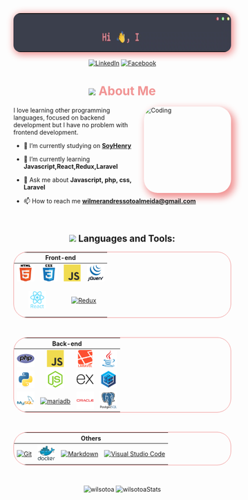 <p align="center">
<img src="src/writer.gif" style="border-radius: 1rem; box-shadow: 0.2rem 0.2rem 1rem 0.2rem rgb(241, 148, 148)" height="90px"></img>
</p>
<p align="center">
<a href="https://www.linkedin.com/in/wilmer-soto-73b360272" target="_blank"><img src="https://img.shields.io/badge/LinkedIn-%230077B5.svg?&style=flat-square&logo=linkedin&logoColor=white" alt="LinkedIn"></a>
<a href="https://www.facebook.com/originalphreak" target="_blank"><img src="https://img.shields.io/badge/Facebook-%231877F2.svg?&style=flat-square&logo=facebook&logoColor=white" alt="Facebook"></a>
</p>
<p align="right">
<h1 align="center" style="color: rgb(241, 148, 148)"><img src="https://media.giphy.com/media/VgCDAzcKvsR6OM0uWg/giphy.gif" width="50"> About Me</h1>
<img align="right" src="https://devtechnosys.com/insights/wp-content/uploads/2020/04/Full-Stack-Developer.gif" style="margin-left:1rem;border-radius: 2rem; box-shadow: 0.4rem 0.5rem 1rem 0.2rem rgb(241, 148, 148) " height="200" width="40%" alt="Coding"/>
</p>
<p align="left">I love learning other programming languages, focused on backend development but I have no problem with frontend development.</p>

- 🔭 I’m currently studying on **[SoyHenry](https://www.soyhenry.com/)**

- 🌱 I’m currently learning **Javascript,React,Redux,Laravel**

- 💬 Ask me about **Javascript, php, css, Laravel**

- 📫 How to reach me **wilmerandressotoalmeida@gmail.com**
<br>
<h2 align="center"><img src="https://repository-images.githubusercontent.com/260221443/de92a180-8c08-11ea-8ffb-466f620171ca" width="30"> Languages and Tools:</h2>
<table align="center" style="border: 1px solid rgb(241, 148, 148); border-radius: 2rem; text-align: center">
    <thead>
        <tr>
            <th style="text-align: center" colspan="4">Front-end</th>
        </tr>
    </thead>
    <tbody>
        <tr>
            <td><a href="https://www.w3.org/html/" target="_blank" rel="noreferrer"> <img src="https://raw.githubusercontent.com/devicons/devicon/master/icons/html5/html5-original-wordmark.svg" alt="HTML" width="40" height="40"/> </a></td>
            <td><a href="https://www.w3schools.com/css/" target="_blank" rel="noreferrer"><img src="https://raw.githubusercontent.com/devicons/devicon/master/icons/css3/css3-original-wordmark.svg" alt="CSS" width="40" height="40"/></a></td>
            <td><a href="https://developer.mozilla.org/en-US/docs/Web/JavaScript" target="_blank" rel="noreferrer"> <img src="https://raw.githubusercontent.com/devicons/devicon/master/icons/javascript/javascript-original.svg" alt="Javascript" width="40" height="40"/> </a></td>
            <td><a href="https://jquery.com/" target="_blank" rel="noreferrer"> <img src="https://raw.githubusercontent.com/devicons/devicon/master/icons/jquery/jquery-original-wordmark.svg" alt="Jquery" width="40" height="40"/></a></td>
        </tr>
        <tr>
            <td colspan="2"><p align="center"><a href="https://es.react.dev/" target="_blank" rel="noreferrer"> <img src="https://raw.githubusercontent.com/devicons/devicon/master/icons/react/react-original-wordmark.svg" alt="React" width="40" height="40"/></a></p></td>
            <td colspan="2"><p align="center"><a href="https://react-redux.js.org/" target="_blank" rel="noreferrer"> <img src="https://d33wubrfki0l68.cloudfront.net/0834d0215db51e91525a25acf97433051f280f2f/c30f5/img/redux.svg" alt="Redux" width="40" height="40"/></a><p align="center"></td>
        </tr>
    </tbody>
</table>
<br>
<table align="center" style="border: 1px solid rgb(241, 148, 148); border-radius: 2rem; text-align: center">
    <thead>
        <tr>
            <th style="text-align: center" colspan="5">Back-end</th>
        </tr>
    </thead>
    <tbody>
        <tr>
            <td><a href="https://www.php.net" target="_blank" rel="noreferrer"> <img src="https://raw.githubusercontent.com/devicons/devicon/master/icons/php/php-original.svg" alt="php" width="40" height="40"/></a></td>
            <td><a href="https://developer.mozilla.org/en-US/docs/Web/JavaScript" target="_blank" rel="noreferrer"> <img src="https://raw.githubusercontent.com/devicons/devicon/master/icons/javascript/javascript-original.svg" alt="Javascript" width="40" height="40"/></a></td>
            <td><a href="https://laravel.com/" target="_blank" rel="noreferrer"> <img src="https://raw.githubusercontent.com/devicons/devicon/master/icons/laravel/laravel-plain-wordmark.svg" alt="Laravel" width="40" height="40"/></a></td>
            <td><a href="https://www.java.com" target="_blank" rel="noreferrer"> <img src="https://raw.githubusercontent.com/devicons/devicon/master/icons/java/java-original.svg" alt="Java" width="40" height="40"/></a></td>
        </tr>
        <tr>
            <td><a href="https://www.python.org/" target="_blank" rel="noreferrer"> <img src="https://raw.githubusercontent.com/devicons/devicon/master/icons/python/python-original.svg" alt="Python" width="40" height="40"/></a></td>
            <td><a href="https://nodejs.org/en" target="_blank" rel="noreferrer"> <img src="https://raw.githubusercontent.com/devicons/devicon/master/icons/nodejs/nodejs-original.svg" alt="NodeJs" width="40" height="40"/></a></td>
            <td><a href="https://expressjs.com/es/" target="_blank" rel="noreferrer"> <img src="https://raw.githubusercontent.com/devicons/devicon/master/icons/express/express-original.svg" alt="Express" width="40" height="40"/></a></td>
            <td><a href="https://sequelize.org/" target="_blank" rel="noreferrer"> <img src="https://raw.githubusercontent.com/devicons/devicon/master/icons/sequelize/sequelize-original.svg" alt="Sequelize" width="40" height="40"/></a></td>
        </tr>
        <tr>
            <td><a href="https://www.mysql.com/" target="_blank" rel="noreferrer"> <img src="https://raw.githubusercontent.com/devicons/devicon/master/icons/mysql/mysql-original-wordmark.svg" alt="MySQL" width="40" height="40"/></a></td>
            <td><a href="https://mariadb.org/" target="_blank" rel="noreferrer"> <img src="https://www.vectorlogo.zone/logos/mariadb/mariadb-icon.svg" alt="mariadb" width="40" height="40"/></a></td>
            <td><a href="https://www.oracle.com/" target="_blank" rel="noreferrer"> <img src="https://raw.githubusercontent.com/devicons/devicon/master/icons/oracle/oracle-original.svg" alt="Oracle" width="40" height="40"/> </a></td>
            <td><a href="https://www.postgresql.org" target="_blank" rel="noreferrer"> <img src="https://raw.githubusercontent.com/devicons/devicon/master/icons/postgresql/postgresql-original-wordmark.svg" alt="PostgreSQL" width="40" height="40"/> </a></td>
        </tr>
    </tbody>
</table>
<br>
<table align="center" style="border: 1px solid rgb(241, 148, 148); border-radius: 2rem; text-align: center">
    <thead>
        <tr>
            <th style="text-align: center" colspan="5">Others</th>
        </tr>
    </thead>
    <tbody>
        <tr>
            <td><a href="https://git-scm.com/" target="_blank" rel="noreferrer"> <img src="https://www.vectorlogo.zone/logos/git-scm/git-scm-icon.svg" alt="Git" width="40" height="40"/></a></td>
            <td><a href="https://www.docker.com/" target="_blank" rel="noreferrer"> <img src="https://raw.githubusercontent.com/devicons/devicon/master/icons/docker/docker-original-wordmark.svg" alt="Docker" width="40" height="40"/></a></td>
            <td><a href="https://www.markdownguide.org/" target="_blank" rel="noreferrer"> <img src="https://d33wubrfki0l68.cloudfront.net/f1f475a6fda1c2c4be4cac04033db5c3293032b4/513a4/assets/images/markdown-mark-white.svg" alt="Markdown" width="40" height="40"/></a></td>
            <td><a href="https://www.markdownguide.org/" target="_blank" rel="noreferrer"> <img src="https://upload.wikimedia.org/wikipedia/commons/thumb/9/9a/Visual_Studio_Code_1.35_icon.svg/768px-Visual_Studio_Code_1.35_icon.svg.png" alt="Visual Studio Code" width="40" height="40"/></a></td>
        </tr>
    </tbody>
</table>
<br>
<p align="center">
<img align="center" src="https://github-readme-stats.vercel.app/api/top-langs/?username=WilSotoA&show_icons=true&title_color=f19494&icon_color=f19494&text_color=ffffff&bg_color=292d3ee7&layout=compact" height="160px" width="40%" alt="wilsotoa" />
<img align="center" src="https://github-readme-stats.vercel.app/api?username=WilSotoA&show_icons=true&title_color=f19494&icon_color=f19494&text_color=ffffff&bg_color=292d3ee7" height="160px" width="40%" alt="wilsotoaStats" /></p>
